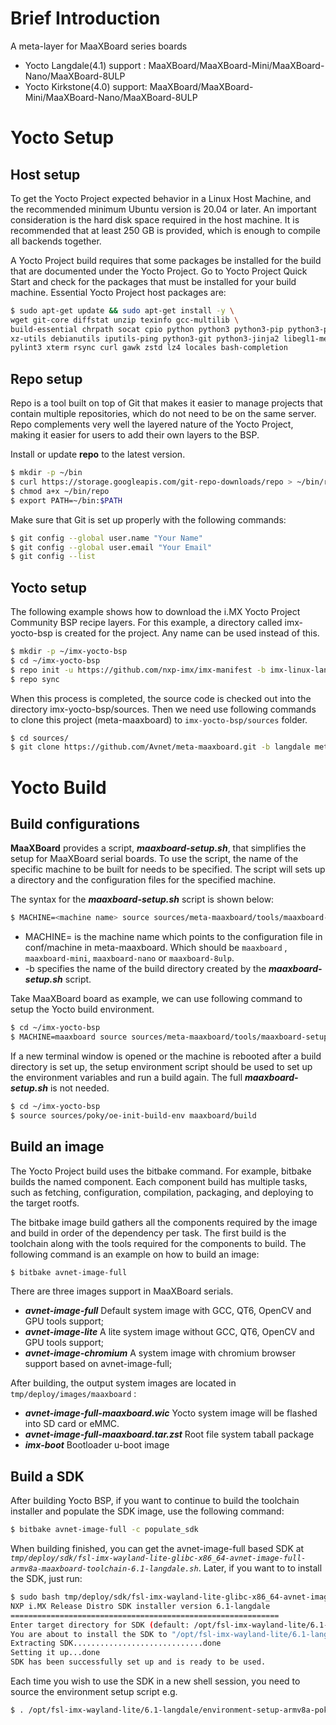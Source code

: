 # Brief Introduction



A meta-layer for MaaXBoard series boards

- Yocto Langdale(4.1) support :    MaaXBoard/MaaXBoard-Mini/MaaXBoard-Nano/MaaXBoard-8ULP
- Yocto Kirkstone(4.0) support:    MaaXBoard/MaaXBoard-Mini/MaaXBoard-Nano/MaaXBoard-8ULP



# Yocto Setup



## Host setup



To get the Yocto Project expected behavior in a Linux Host Machine, and the recommended minimum Ubuntu version is 20.04 or later. An important consideration is the hard disk space required in the host machine.  It is recommended that at least 250 GB is provided, which is enough to compile all backends together.

A Yocto Project build requires that some packages be installed for the build that are documented under the Yocto Project. Go to Yocto Project Quick Start and check for the packages that must be installed for your build machine. Essential Yocto Project host packages are:

```bash
$ sudo apt-get update && sudo apt-get install -y \
wget git-core diffstat unzip texinfo gcc-multilib \
build-essential chrpath socat cpio python python3 python3-pip python3-pexpect \
xz-utils debianutils iputils-ping python3-git python3-jinja2 libegl1-mesa libsdl1.2-dev \
pylint3 xterm rsync curl gawk zstd lz4 locales bash-completion
```



## Repo setup



Repo is a tool built on top of Git that makes it easier to manage projects that contain multiple repositories, which do not need to be on the same server. Repo complements very well the layered nature of the Yocto Project, making it easier for users to add their own layers to the BSP.



Install or update **repo** to the latest version.

```bash
$ mkdir -p ~/bin
$ curl https://storage.googleapis.com/git-repo-downloads/repo > ~/bin/repo
$ chmod a+x ~/bin/repo
$ export PATH=~/bin:$PATH
```



Make sure that Git is set up properly with the following commands:

```bash
$ git config --global user.name "Your Name"
$ git config --global user.email "Your Email"
$ git config --list
```



## Yocto setup



The following example shows how to download the i.MX Yocto Project Community BSP recipe layers. For this example, a directory called imx-yocto-bsp is created for the project. Any name can be used instead of this.

```bash
$ mkdir -p ~/imx-yocto-bsp
$ cd ~/imx-yocto-bsp
$ repo init -u https://github.com/nxp-imx/imx-manifest -b imx-linux-langdale -m imx-6.1.1-1.0.0.xml
$ repo sync
```



When this process is completed, the source code is checked out into the directory imx-yocto-bsp/sources.  Then we need use following commands to clone this project (meta-maaxboard)  to `imx-yocto-bsp/sources` folder.

```bash
$ cd sources/
$ git clone https://github.com/Avnet/meta-maaxboard.git -b langdale meta-maaxboard
```



# Yocto Build



## Build configurations



**MaaXBoard** provides a script, ***maaxboard-setup.sh***, that simplifies the setup for MaaXBoard serial boards. To use the script, the name of the
specific machine to be built for needs to be specified. The script will sets up a directory and the configuration files for the specified machine.

The syntax for the  ***maaxboard-setup.sh*** script is shown below:

```bash
$ MACHINE=<machine name> source sources/meta-maaxboard/tools/maaxboard-setup.sh -b <build dir>
```

* MACHINE=<machine configuration name> is the machine name which points to the configuration file in conf/machine in
  meta-maaxboard.  Which should be  `maaxboard` , `maaxboard-mini`,  `maaxboard-nano` or `maaxboard-8ulp`.
* -b <build dir> specifies the name of the build directory created by the ***maaxboard-setup.sh*** script.



Take MaaXBoard board as example, we can use following command to setup the Yocto build environment.

```bash
$ cd ~/imx-yocto-bsp
$ MACHINE=maaxboard source sources/meta-maaxboard/tools/maaxboard-setup.sh -b maaxboard/build
```



If a new terminal window is opened or the machine is rebooted after a build directory is set up, the setup environment script should
be used to set up the environment variables and run a build again. The full ***maaxboard-setup.sh*** is not needed.

```bash
$ cd ~/imx-yocto-bsp
$ source sources/poky/oe-init-build-env maaxboard/build
```



## Build an image



The Yocto Project build uses the bitbake command. For example, bitbake <component> builds the named component. Each component build has multiple tasks, such as fetching, configuration, compilation, packaging, and deploying to the target rootfs.

The bitbake image build gathers all the components required by the image and build in order of the dependency per task. The first build is the toolchain along with the tools required for the components to build.  The following command is an example on how to build an image:

```bash
$ bitbake avnet-image-full
```



There are three images support in MaaXBoard serials.

* ***avnet-image-full***       Default system image with GCC, QT6, OpenCV  and GPU tools support;
* ***avnet-image-lite***       A lite system image without GCC, QT6, OpenCV  and GPU tools support;
* ***avnet-image-chromium***   A system image with chromium  browser support based on avnet-image-full;



After building, the output system images are located in `tmp/deploy/images/maaxboard`  :

* ***avnet-image-full-maaxboard.wic***         Yocto system image will be flashed into SD card or eMMC.
* ***avnet-image-full-maaxboard.tar.zst***     Root file system taball package
* ***imx-boot***                               Bootloader u-boot image



## Build a SDK



After building Yocto BSP, if you want to continue to build the toolchain installer and populate the SDK image, use the following command:

```bash
$ bitbake avnet-image-full -c populate_sdk
```



When building finished, you can get the avnet-image-full based SDK at  *`tmp/deploy/sdk/fsl-imx-wayland-lite-glibc-x86_64-avnet-image-full-armv8a-maaxboard-toolchain-6.1-langdale.sh`*. Later, if you want to to install the SDK, just run:

```bash
$ sudo bash tmp/deploy/sdk/fsl-imx-wayland-lite-glibc-x86_64-avnet-image-full-armv8a-maaxboard-toolchain-6.1-langdale.sh
NXP i.MX Release Distro SDK installer version 6.1-langdale
============================================================
Enter target directory for SDK (default: /opt/fsl-imx-wayland-lite/6.1-langdale):
You are about to install the SDK to "/opt/fsl-imx-wayland-lite/6.1-langdale". Proceed [Y/n]? y
Extracting SDK.............................done
Setting it up...done
SDK has been successfully set up and is ready to be used.
```



Each time you wish to use the SDK in a new shell session, you need to source the environment setup script e.g.

```bash
$ . /opt/fsl-imx-wayland-lite/6.1-langdale/environment-setup-armv8a-poky-linux
```

